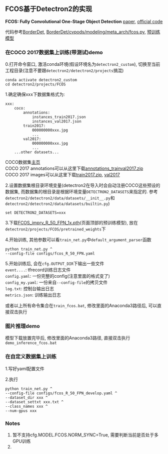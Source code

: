 ## FCOS基于Detectron2的实现

**FCOS: Fully Convolutional One-Stage Object Detection** [paper](https://arxiv.org/abs/1904.01355), [official code](https://github.com/tianzhi0549/FCOS)  

代码参考[BorderDet](https://github.com/Megvii-BaseDetection/BorderDet/tree/master/playground/detection/coco/fcos/fcos.res50.fpn.coco.800size.1x),
[BorderDet/cvpods/modeling/meta_arch/fcos.py](https://github.com/Megvii-BaseDetection/BorderDet/blob/master/cvpods/modeling/meta_arch/fcos.py),
[预训练模型](https://drive.google.com/file/d/1hcDobxvqolMwqj20BEAPikSMcz4NYZRx/view)


### 在COCO 2017数据集上训练(带测试)demo

0.打开命令窗口, 激活conda环境(假设环境名为`detectron2_custom`), 切换至当前工程目录(注意不要跟`detectron2/detectron2/projects`搞混)
```
conda activate detectron2_custom
cd detectron2/projects/FCOS
```


1.确定确保xxx下数据集格式为:
```
xxx:
    coco:
        annotations:
            instances_train2017.json
            instances_val2017.json
        train2017:
            000000000xxx.jpg
            ...
        val2017:
            000000000xxx.jpg
            ...
    ...other datasets...
```
COCO数据集[主页](https://cocodataset.org/#download)  
COCO 2017 annotations可以从这里下载[annotations_trainval2017.zip](http://images.cocodataset.org/annotations/annotations_trainval2017.zip)  
COCO 2017 images可以从这里下载[train2017.zip](http://images.cocodataset.org/zips/train2017.zip), [val2017](http://images.cocodataset.org/zips/val2017.zip)  


2.设置数据集根目录环境变量(detectron2在导入时会自动注册COCO这些预设的数据集, 而数据集的根目录是根据环境变量`DETECTRON2_DATASETS`来指定的. 参考`detectron2/detectron2/data/datasets/__init__.py`和`detectron2/detectron2/data/datasets/builtin.py`)
```
set DETECTRON2_DATASETS=xxx
```


3.下载[FCOS_imprv_R_50_FPN_1x.pth](https://drive.google.com/file/d/1hcDobxvqolMwqj20BEAPikSMcz4NYZRx/view)(页面顶部的预训练模型), 放在`detectron2/projects/FCOS/pretrained_weights`下


4.开始训练, 其他参数可以看`train_net.py`中`default_argument_parser`函数
```
python train_net.py ^
--config-file configs/fcos_R_50_FPN.yaml
```


5.开始训练后, 会在`cfg.OUTPUT_DIR`下输出一些文件  
`event....`: tfrecord训练日志文件  
`config.yaml`: 一份完整的config(注意里面的格式变了)  
`config_my.yaml`: 一份来自`--config-file`的拷贝文件  
`log.txt`: 控制台输出日志  
`metrics.json`: 训练输出日志  

或者以上所有命令集合在`train_fcos.bat`, 修改里面的Anaconda3路径后, 可以直接双击执行

### 图片推理demo

模型下载放置完毕后, 修改里面的Anaconda3路径, 直接双击执行`demo_inference_fcos.bat`

### 在自定义数据集上训练

1.写好yaml配置文件

2.执行
```
python train_net.py ^
--config-file configs/fcos_R_50_FPN_develop.yaml ^
--dataset_dir xxx ^
--dataset_settxt xxx.txt ^
--class_names xxx ^
--num-gpus xxx
```

### Notes

1. 暂不支持cfg.MODEL.FCOS.NORM_SYNC=True, 需要判断当前是否处于多GPU训练
2. 






